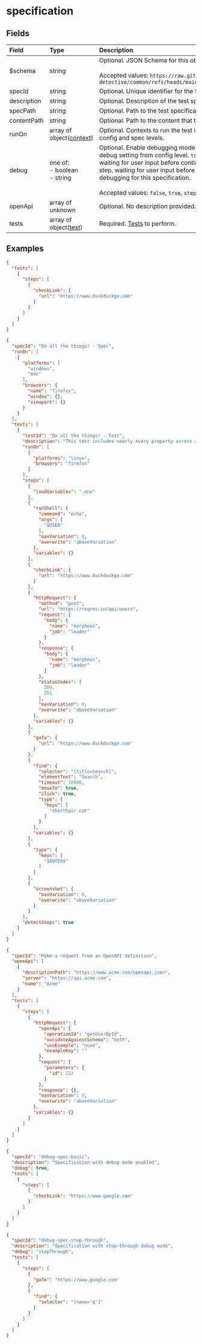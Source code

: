 
# specification



## Fields

Field | Type | Description | Default
:-- | :-- | :-- | :--
$schema | string | Optional. JSON Schema for this object.<br/><br/>Accepted values: `https://raw.githubusercontent.com/doc-detective/common/refs/heads/main/dist/schemas/spec_v3.schema.json` | 
specId | string | Optional. Unique identifier for the test specification. | 
description | string | Optional. Description of the test specification. | 
specPath | string | Optional. Path to the test specification. | 
contentPath | string | Optional. Path to the content that the specification is associated with. | 
runOn | array of object([context](/docs/references/schemas/context)) | Optional. Contexts to run the test in. Overrides contexts defined at the config and spec levels. | 
debug | one of:<br/>- boolean<br/>- string | Optional. Enable debugging mode for this specification. Overrides the debug setting from config level. `true` allows pausing on breakpoints, waiting for user input before continuing. `stepThrough` pauses at every step, waiting for user input before continuing. `false` disables all debugging for this specification.<br/><br/>Accepted values: `false`, `true`, `stepThrough` | 
openApi | array of unknown | Optional. No description provided. | 
tests | array of object([test](/docs/references/schemas/test)) | Required. [Tests](test) to perform. | 

## Examples

```json
{
  "tests": [
    {
      "steps": [
        {
          "checkLink": {
            "url": "https://www.duckduckgo.com"
          }
        }
      ]
    }
  ]
}
```

```json
{
  "specId": "Do all the things! - Spec",
  "runOn": [
    {
      "platforms": [
        "windows",
        "mac"
      ],
      "browsers": {
        "name": "firefox",
        "window": {},
        "viewport": {}
      }
    }
  ],
  "tests": [
    {
      "testId": "Do all the things! - Test",
      "description": "This test includes nearly every property across all actions.",
      "runOn": [
        {
          "platforms": "linux",
          "browsers": "firefox"
        }
      ],
      "steps": [
        {
          "loadVariables": ".env"
        },
        {
          "runShell": {
            "command": "echo",
            "args": [
              "$USER"
            ],
            "maxVariation": 0,
            "overwrite": "aboveVariation"
          },
          "variables": {}
        },
        {
          "checkLink": {
            "url": "https://www.duckduckgo.com"
          }
        },
        {
          "httpRequest": {
            "method": "post",
            "url": "https://reqres.in/api/users",
            "request": {
              "body": {
                "name": "morpheus",
                "job": "leader"
              }
            },
            "response": {
              "body": {
                "name": "morpheus",
                "job": "leader"
              }
            },
            "statusCodes": [
              200,
              201
            ],
            "maxVariation": 0,
            "overwrite": "aboveVariation"
          },
          "variables": {}
        },
        {
          "goTo": {
            "url": "https://www.duckduckgo.com"
          }
        },
        {
          "find": {
            "selector": "[title=Search]",
            "elementText": "Search",
            "timeout": 10000,
            "moveTo": true,
            "click": true,
            "type": {
              "keys": [
                "shorthair cat"
              ]
            }
          },
          "variables": {}
        },
        {
          "type": {
            "keys": [
              "$ENTER$"
            ]
          }
        },
        {
          "screenshot": {
            "maxVariation": 0,
            "overwrite": "aboveVariation"
          }
        }
      ],
      "detectSteps": true
    }
  ]
}
```

```json
{
  "specId": "Make a request from an OpenAPI definition",
  "openApi": [
    {
      "descriptionPath": "https://www.acme.com/openapi.json",
      "server": "https://api.acme.com",
      "name": "Acme"
    }
  ],
  "tests": [
    {
      "steps": [
        {
          "httpRequest": {
            "openApi": {
              "operationId": "getUserById",
              "validateAgainstSchema": "both",
              "useExample": "none",
              "exampleKey": ""
            },
            "request": {
              "parameters": {
                "id": 123
              }
            },
            "response": {},
            "maxVariation": 0,
            "overwrite": "aboveVariation"
          },
          "variables": {}
        }
      ]
    }
  ]
}
```

```json
{
  "specId": "debug-spec-basic",
  "description": "Specification with debug mode enabled",
  "debug": true,
  "tests": [
    {
      "steps": [
        {
          "checkLink": "https://www.google.com"
        }
      ]
    }
  ]
}
```

```json
{
  "specId": "debug-spec-step-through",
  "description": "Specification with step-through debug mode",
  "debug": "stepThrough",
  "tests": [
    {
      "steps": [
        {
          "goTo": "https://www.google.com"
        },
        {
          "find": {
            "selector": "[name='q']"
          }
        }
      ]
    }
  ]
}
```
